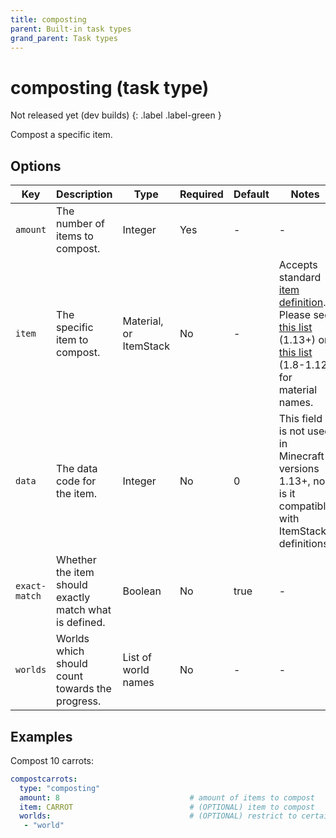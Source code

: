```yaml
---
title: composting
parent: Built-in task types
grand_parent: Task types
---
```


# composting (task type)

Not released yet (dev builds)
{: .label .label-green }

Compost a specific item.

## Options

| Key           | Description                                            | Type                   | Required | Default | Notes                                                                                                                                                                                                                                                                        |
|---------------|--------------------------------------------------------|------------------------|----------|---------|------------------------------------------------------------------------------------------------------------------------------------------------------------------------------------------------------------------------------------------------------------------------------|
| `amount`      | The number of items to compost.                        | Integer                | Yes      | \-      | \-                                                                                                                                                                                                                                                                           |
| `item`        | The specific item to compost.                          | Material, or ItemStack | No       | \-      | Accepts standard [item definition](../configuration/defining-items). Please see [this list](https://hub.spigotmc.org/javadocs/bukkit/org/bukkit/Material.html) (1.13+) or [this list](https://helpch.at/docs/1.12.2/org/bukkit/Material.html) (1.8-1.12) for material names. |
| `data`        | The data code for the item.                            | Integer                | No       | 0       | This field is not used in Minecraft versions 1.13+, nor is it compatible with ItemStack definitions.                                                                                                                                                                         |
| `exact-match` | Whether the item should exactly match what is defined. | Boolean                | No       | true    | \-                                                                                                                                                                                                                                                                           |
| `worlds`      | Worlds which should count towards the progress.        | List of world names    | No       | \-      | \-                                                                                                                                                                                                                                                                           |

## Examples

Compost 10 carrots:

``` yaml
compostcarrots:
  type: "composting"
  amount: 8                             # amount of items to compost
  item: CARROT                          # (OPTIONAL) item to compost
  worlds:                               # (OPTIONAL) restrict to certain worlds
   - "world"
```
